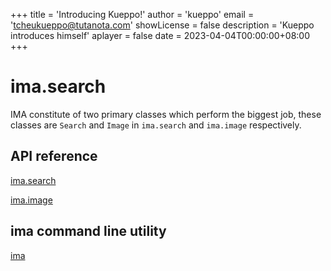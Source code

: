 +++
title  = 'Introducing Kueppo!'
author = 'kueppo'
email  = 'tcheukueppo@tutanota.com'
showLicense = false
description = 'Kueppo introduces himself'
aplayer = false
date    = 2023-04-04T00:00:00+08:00
+++

# ima.search

IMA constitute of two primary classes which perform the biggest job, these
classes are `Search` and `Image` in `ima.search` and `ima.image` respectively.

## API reference

[ima.search](./search.md)

[ima.image](./image.md)

## ima command line utility

[ima](./ima.1.md)
